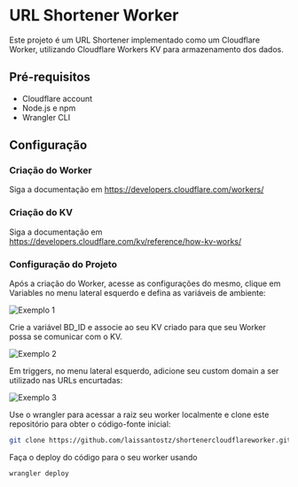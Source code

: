 # URL Shortener Worker

Este projeto é um URL Shortener implementado como um Cloudflare Worker, utilizando Cloudflare Workers KV para armazenamento dos dados.

## Pré-requisitos

- Cloudflare account
- Node.js e npm
- Wrangler CLI

## Configuração

### Criação do Worker

Siga a documentação em https://developers.cloudflare.com/workers/

### Criação do KV

Siga a documentação em https://developers.cloudflare.com/kv/reference/how-kv-works/

### Configuração do Projeto

Após a criação do Worker, acesse as configurações do mesmo, clique em Variables no menu lateral esquerdo e defina as variáveis de ambiente:

![Exemplo 1](https://dev.ingage.com.br/sensia/wp-content/uploads/2024/05/Screenshot_1.jpg)

Crie a variável BD_ID e associe ao seu KV criado para que seu Worker possa se comunicar com o KV.

![Exemplo 2](https://dev.ingage.com.br/sensia/wp-content/uploads/2024/05/Screenshot_2.jpg)

Em triggers, no menu lateral esquerdo, adicione seu custom domain a ser utilizado nas URLs encurtadas:

![Exemplo 3](https://dev.ingage.com.br/sensia/wp-content/uploads/2024/05/Screenshot_3.jpg)

Use o wrangler para acessar a raiz seu worker localmente e clone este repositório para obter o código-fonte inicial:

```bash
git clone https://github.com/laissantostz/shortenercloudflareworker.git
```

Faça o deploy do código para o seu worker usando

```bash
wrangler deploy
```
